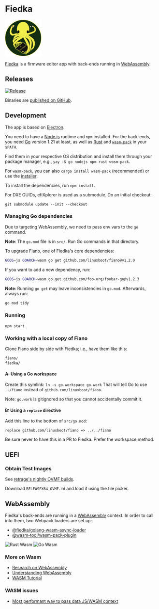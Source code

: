 # Fiedka

<img src="https://github.com/fiedka/art/raw/main/fiedka.png" alt="Fiedka" height="120" />

[Fiedka](https://fiedka.app) is a firmware editor app with back-ends running in
[WebAssembly](#webassembly).

## Releases

[![Release](
https://github.com/fiedka/fiedka/actions/workflows/shipit.yml/badge.svg)](
https://github.com/fiedka/fiedka/actions/workflows/shipit.yml)

Binaries are [published on GitHub](https://github.com/fiedka/fiedka/releases).

## Development

The app is based on [Electron](https://www.electronjs.org/).

You need to have a [Node.js](https://nodejs.org/) runtime and `npm` installed.
For the back-ends, you need [Go](https://go.dev/) version 1.21 at least, as
well as [Rust](https://www.rust-lang.org/) and [`wasm-pack`](
https://github.com/rustwasm/wasm-pack) in your `$PATH`.

Find them in your respective OS distribution and install them through your
package manager, e.g., `yay -S go nodejs npm rust wasm-pack`.

For `wasm-pack`, you can also `cargo install wasm-pack` (recommended) or use the
[installer](https://rustwasm.github.io/wasm-pack/installer/).

To install the dependencies, run `npm install`.

For DXE GUIDs, efiXplorer is used as a submodule. Do an initial checkout:

```
git submodule update --init --checkout
```

### Managing Go dependencies

Due to targeting WebAssembly, we need to pass env vars to the `go` command.

**Note**: The `go.mod` file is in `src/`. Run Go commands in that directory.

To upgrade Fiano, one of Fiedka's core dependencies:

```sh
GOOS=js GOARCH=wasm go get github.com/linuxboot/fiano@v1.2.0
```

If you want to add a new dependency, run:

```sh
GOOS=js GOARCH=wasm go get github.com/foo-org/foobar-go@v1.2.3
```

**Note**: Running `go get` may leave inconsistencies in `go.mod`.
Afterwards, always run:

```sh
go mod tidy
```

### Running

```
npm start
```

### Working with a local copy of Fiano

Clone Fiano side by side with Fiedka; i.e., have them like this:
```
fiano/
fiedka/
```

#### A: Using a Go workspace

Create this symlink: `ln -s go.workspace go.work`
That will tell Go to use `../fiano` instead of `github.com/linuxboot/fiano`.

Note: `go.work` is gitignored so that you cannot accidentally commit it.

#### B: Using a `replace` directive

Add this line to the bottom of `src/go.mod`:

```
replace github.com/linuxboot/fiano => ../../fiano
```

Be sure never to have this in a PR to Fiedka. Prefer the workspace method.

## UEFI

### Obtain Test Images

See [retrage's nightly OVMF builds](https://retrage.github.io/edk2-nightly/).

Download `RELEASEX64_OVMF.fd` and load it using the file picker.

## WebAssembly

Fiedka's back-ends are running in a [WebAssembly](https://webassembly.org/)
context. In order to call into them, two Webpack loaders are set up:

- [@fiedka/golang-wasm-async-loader](https://github.com/fiedka/webpack-golang-wasm-async-loader)
- [@wasm-tool/wasm-pack-plugin](https://github.com/wasm-tool/wasm-pack-plugin)

<img src="https://rustwasm.github.io/wasm-pack/public/img/wasm-ferris.png"
alt="Rust Wasm" height="180" />
<img src="https://github.com/fiedka/webpack-golang-wasm-async-loader/raw/main/docs/wasm-gopher.png" alt="Go Wasm" height="240" />

### More on Wasm

- [Research on WebAssembly](https://github.com/sophoslabs/WebAssembly)
- [Understanding WebAssembly](
https://www.sophos.com/en-us/medialibrary/PDFs/technical-papers/understanding-web-assembly.pdf)
- [WASM Tutorial](https://marcoselvatici.github.io/WASM_tutorial/#files)

### WASM issues

- [Most performant way to pass data JS/WASM context](
https://github.com/WebAssembly/design/issues/1231)
